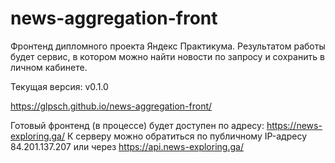 # news-aggregation-front

Фронтенд дипломного проекта Яндекс Практикума.
Результатом работы будет сервис, в котором можно найти новости по запросу и сохранить в личном кабинете.

Текущая версия: v0.1.0

https://glpsch.github.io/news-aggregation-front/

Готовый фронтенд (в процессе) будет доступен по адресу: https://news-exploring.ga/
К серверу можно обратиться по публичному IP-адресу 84.201.137.207 или через https://api.news-exploring.ga/
